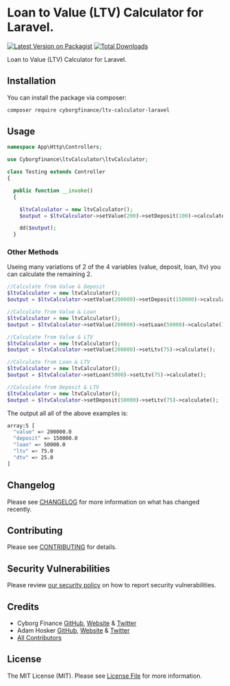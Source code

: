 # Loan to Value (LTV) Calculator for Laravel.

[![Latest Version on Packagist](https://img.shields.io/packagist/v/cyborgfinance/ltv_calculator_laravel.svg?style=flat-square)](https://packagist.org/packages/cyborgfinance/ltv_calculator_laravel)
[![Total Downloads](https://img.shields.io/packagist/dt/cyborgfinance/ltv_calculator_laravel.svg?style=flat-square)](https://packagist.org/packages/cyborgfinance/ltv_calculator_laravel)

Loan to Value (LTV) Calculator for Laravel.


## Installation

You can install the package via composer:

```bash
composer require cyborgfinance/ltv-calculator-laravel
```

## Usage

```php
namespace App\Http\Controllers;

use Cyborgfinance\ltvCalculator\ltvCalculator;

class Testing extends Controller
{

  public function __invoke()
  {

    $ltvCalculator = new ltvCalculator();
    $output = $ltvCalculator->setValue(200)->setDeposit(100)->calculate();

    dd($output);
  }
```

### Other Methods

Useing many variations of 2 of the 4 variables (value, deposit, loan, ltv) you can calculate the remaining 2.

```php
//Calculate from Value & Deposit
$ltvCalculator = new ltvCalculator();
$output = $ltvCalculator->setValue(200000)->setDeposit(150000)->calculate();
```
```php
//Calculate from Value & Loan
$ltvCalculator = new ltvCalculator();
$output = $ltvCalculator->setValue(200000)->setLoan(50000)->calculate();
```
```php
//Calculate from Value & LTV
$ltvCalculator = new ltvCalculator();
$output = $ltvCalculator->setValue(200000)->setLtv(75)->calculate();
```
```php
//Calculate from Loan & LTV
$ltvCalculator = new ltvCalculator();
$output = $ltvCalculator->setLoan(5000)->setLtv(75)->calculate();
```
```php
//Calculate from Deposit & LTV
$ltvCalculator = new ltvCalculator();
$output = $ltvCalculator->setDeposit(50000)->setLtv(75)->calculate();
```
The output all all of the above examples is:
```bash
array:5 [
  "value" => 200000.0
  "deposit" => 150000.0
  "loan" => 50000.0
  "ltv" => 75.0
  "dtv" => 25.0
]
```

## Changelog

Please see [CHANGELOG](CHANGELOG.md) for more information on what has changed recently.

## Contributing

Please see [CONTRIBUTING](.github/CONTRIBUTING.md) for details.

## Security Vulnerabilities

Please review [our security policy](../../security/policy) on how to report security vulnerabilities.

## Credits

- Cyborg Finance [GitHub](https://github.com/CyborgFinance), [Website](https://cyborg.finance) & [Twitter](https://twitter.com/cyborgfinance)
- Adam Hosker [GitHub](https://github.com/ahosker), [Website](https://hosker.info) & [Twitter](https://twitter.com/adam_hosker)
- [All Contributors](../../contributors)

## License

The MIT License (MIT). Please see [License File](LICENSE.md) for more information.
